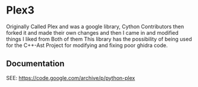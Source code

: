 # Plex3
Originally Called Plex and was a google library, Cython Contributors then forked it and made their own changes and then I came in and modified things I liked from Both of them
This library has the possibility of being used for the C++-Ast Project for modifying and fixing poor ghidra code. 

## Documentation 
SEE: https://code.google.com/archive/p/python-plex

